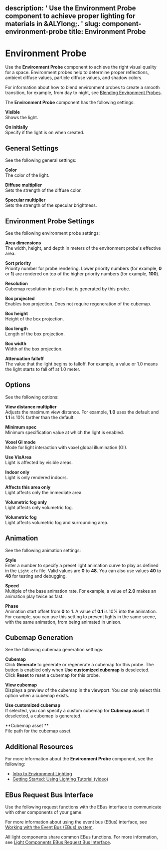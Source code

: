 description: ' Use the Environment Probe component to achieve proper lighting for
  materials in &ALYlong;. '
slug: component-environment-probe
title: Environment Probe
---
# Environment Probe<a name="component-environment-probe"></a>

Use the **Environment Probe** component to achieve the right visual quality for a space\. Environment probes help to determine proper reflections, ambient diffuse values, particle diffuse values, and shadow colors\.

For information about how to blend environment probes to create a smooth transition, for example, from day to night, see [Blending Environment Probes](level-blending-environment-probe.md)\.

The **Environment Probe** component has the following settings:

**Visible**  
Shows the light\.

**On initially**  
Specify if the light is on when created\.

## General Settings<a name="component-environment-probe-general-settings"></a>

See the following general settings:

**Color**  
The color of the light\.

**Diffuse multiplier**  
Sets the strength of the diffuse color\.

**Specular multiplier**  
Sets the strength of the specular brightness\.

## Environment Probe Settings<a name="component-environment-probe-settings"></a>

See the following environment probe settings:

**Area dimensions**  
The width, height, and depth in meters of the environment probe's effective area\.

**Sort priority**  
Priority number for probe rendering\. Lower priority numbers \(for example, **0** or **1**\) are rendered on top of the higher priority numbers \(for example, **100**\)\.

**Resolution**  
Cubemap resolution in pixels that is generated by this probe\.

**Box projected**  
Enables box projection\. Does not require regeneration of the cubemap\.

**Box height**  
Height of the box projection\.

**Box length**  
Length of the box projection\.

**Box width**  
Width of the box projection\.

**Attenuation falloff**  
The value that the light begins to falloff\. For example, a value or 1\.0 means the light starts to fall off at 1\.0 meter\. 

## Options<a name="component-environment-probe-options"></a>

See the following options:

**View distance multiplier**  
Adjusts the maximum view distance\. For example, **1\.0** uses the default and **1\.1** is 10% farther than the default\.

**Minimum spec**  
Minimum specification value at which the light is enabled\.

**Voxel GI mode**  
Mode for light interaction with voxel global illumination \(GI\)\.

**Use VisArea**  
Light is affected by visible areas\.

**Indoor only**  
Light is only rendered indoors\.

**Affects this area only**  
Light affects only the immediate area\.

**Volumetric fog only**  
Light affects only volumetric fog\.

**Volumetric fog**  
Light affects volumetric fog and surrounding area\.

## Animation<a name="component-environment-probe-animation"></a>

See the following animation settings:

**Style**  
Enter a number to specify a preset light animation curve to play as defined in the `Light.cfx` file\. Valid values are **0** to **48**\. You can also use values **40** to **48** for testing and debugging\.

**Speed**  
Multiple of the base animation rate\. For example, a value of **2\.0** makes an animation play twice as fast\.

**Phase**  
Animation start offset from **0** to **1**\. A value of **0\.1** is 10% into the animation\. For example, you can use this setting to prevent lights in the same scene, with the same animation, from being animated in unison\.

## Cubemap Generation<a name="component-environment-probe-cubemap"></a>

See the following cubemap generation settings:

**Cubemap**  
Click **Generate** to generate or regenerate a cubemap for this probe\. The button is enabled only when **Use customized cubemap** is deselected\.  
Click **Reset** to reset a cubemap for this probe\.

**View cubemap**  
Displays a preview of the cubemap in the viewport\. You can only select this option when a cubemap exists\.

**Use customized cubemap**  
If selected, you can specify a custom cubemap for **Cubemap asset**\. If deselected, a cubemap is generated\.

**Cubemap asset **  
File path for the cubemap asset\.

## Additional Resources<a name="component-environment-probe-additional-links"></a>

For more information about the **Environment Probe** component, see the following:
+ [Intro to Environment Lighting](https://docs.aws.amazon.com/lumberyard/latest/userguide/enviro-lighting-intro.html) 
+ [Getting Started: Using Lighting Tutorial \(video\)](https://www.youtube.com/watch?v=-KdwKZtzzo0)

## EBus Request Bus Interface<a name="component-environment-probe-ebusrequest"></a>

Use the following request functions with the EBus interface to communicate with other components of your game\.

For more information about using the event bus \(EBus\) interface, see [Working with the Event Bus \(EBus\) system](ebus-intro.md)\.

All light components share common EBus functions\. For more information, see [Light Components EBus Request Bus Interface](component-area-light.md#component-light-ebusrequest)\.